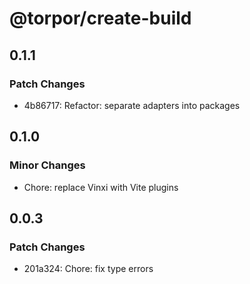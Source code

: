 # @torpor/create-build

## 0.1.1

### Patch Changes

- 4b86717: Refactor: separate adapters into packages

## 0.1.0

### Minor Changes

- Chore: replace Vinxi with Vite plugins

## 0.0.3

### Patch Changes

- 201a324: Chore: fix type errors
